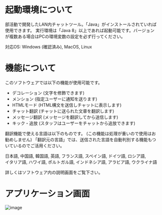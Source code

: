 # 起動環境について
部活動で開発したLAN内チャットツール。「Java」がインストールされていれば使用できます。 
実行環境は「Java 8」以上であれば起動可能です。バージョンが複数ある場合はPCの環境変数の設定を必ず行ってください。

対応OS: Windows (確認済み), MacOS, Linux
# 機能について
このソフトウェアでは以下の機能が使用可能です。

- デコレーション (文字を修飾できます)
- メンション (指定ユーザーに通知を送ります)
- HTMLモード (HTML構文を送信しチャットに表示します)
- チャット翻訳 (チャットに送られた文章を翻訳します)
- メッセージ翻訳 (メッセージを翻訳してから送信します)
- キック・追放 (スタッフはユーザーをチャットから追放できます)

翻訳機能で使える言語は以下のものです。 (この機能は処理が重いので使用はお勧めしません) 
「翻訳元の言語」では、送信された言語を自動判別する機能もついているのでご活用ください。 

日本語, 中国語, 韓国語, 英語, フランス語, スペイン語, ドイツ語, ロシア語,  
イタリア語, ハワイ語, ポルトガル語, インドネシア語, アラビア語, ウクライナ語

詳しくはソフトウェア内の説明画面をご覧下さい。
# アプリケーション画面
![image](https://user-images.githubusercontent.com/109849033/180603413-d9260584-eb67-436d-a648-d3eca091d1da.png)

